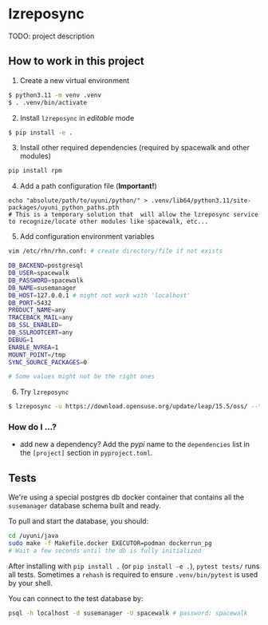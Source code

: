 # lzreposync

TODO: project description

## How to work in this project

1. Create a new virtual environment
```sh
$ python3.11 -m venv .venv
$ . .venv/bin/activate
```
2. Install `lzreposync` in *editable* mode
``` sh
$ pip install -e .
```
3. Install other required dependencies (required by spacewalk and other modules)
```sh
pip install rpm
```
4. Add a path configuration file (**Important!**)
```
echo "absolute/path/to/uyuni/python/" > .venv/lib64/python3.11/site-packages/uyuni_python_paths.pth
# This is a temporary solution that  will allow the lzreposync service to recognize/locate other modules like spacewalk, etc...
```
5. Add configuration environment variables
```sh
vim /etc/rhn/rhn.conf: # create directory/file if not exists

DB_BACKEND=postgresql
DB_USER=spacewalk
DB_PASSWORD=spacewalk
DB_NAME=susemanager
DB_HOST=127.0.0.1 # might not work with 'localhost'
DB_PORT=5432
PRODUCT_NAME=any
TRACEBACK_MAIL=any
DB_SSL_ENABLED=
DB_SSLROOTCERT=any
DEBUG=1
ENABLE_NVREA=1
MOUNT_POINT=/tmp
SYNC_SOURCE_PACKAGES=0

# Some values might not be the right ones
```
6. Try `lzreposync`
``` sh
$ lzreposync -u https://download.opensuse.org/update/leap/15.5/oss/ --type yum [--import-updates]
```

### How do I ...?

- add new a dependency? Add the *pypi* name to the `dependencies` list in the `[project]` section in `pyproject.toml`.

## Tests
We're using a special postgres db docker container that contains all the `susemanager` database schema built and ready.

To pull and start the database, you should:
```sh
cd /uyuni/java
sudo make -f Makefile.docker EXECUTOR=podman dockerrun_pg
# Wait a few seconds until the db is fully initialized
```

After installing with `pip install .` (or `pip install -e .`), `pytest tests/` runs all tests. Sometimes a `rehash` is required to ensure `.venv/bin/pytest` is used by your shell.

You can connect to the test database by:
```sh
psql -h localhost -d susemanager -U spacewalk # password: spacewalk
```

